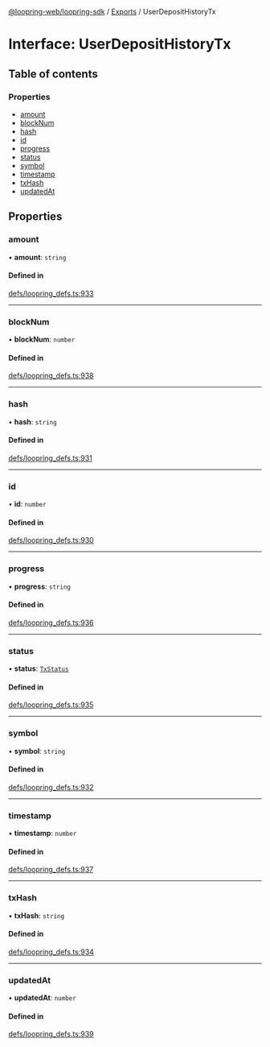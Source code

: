 [@loopring-web/loopring-sdk](../README.md) / [Exports](../modules.md) / UserDepositHistoryTx

# Interface: UserDepositHistoryTx

## Table of contents

### Properties

- [amount](UserDepositHistoryTx.md#amount)
- [blockNum](UserDepositHistoryTx.md#blocknum)
- [hash](UserDepositHistoryTx.md#hash)
- [id](UserDepositHistoryTx.md#id)
- [progress](UserDepositHistoryTx.md#progress)
- [status](UserDepositHistoryTx.md#status)
- [symbol](UserDepositHistoryTx.md#symbol)
- [timestamp](UserDepositHistoryTx.md#timestamp)
- [txHash](UserDepositHistoryTx.md#txhash)
- [updatedAt](UserDepositHistoryTx.md#updatedat)

## Properties

### amount

• **amount**: `string`

#### Defined in

[defs/loopring_defs.ts:933](https://github.com/Loopring/loopring_sdk/blob/1d20f38/src/defs/loopring_defs.ts#L933)

___

### blockNum

• **blockNum**: `number`

#### Defined in

[defs/loopring_defs.ts:938](https://github.com/Loopring/loopring_sdk/blob/1d20f38/src/defs/loopring_defs.ts#L938)

___

### hash

• **hash**: `string`

#### Defined in

[defs/loopring_defs.ts:931](https://github.com/Loopring/loopring_sdk/blob/1d20f38/src/defs/loopring_defs.ts#L931)

___

### id

• **id**: `number`

#### Defined in

[defs/loopring_defs.ts:930](https://github.com/Loopring/loopring_sdk/blob/1d20f38/src/defs/loopring_defs.ts#L930)

___

### progress

• **progress**: `string`

#### Defined in

[defs/loopring_defs.ts:936](https://github.com/Loopring/loopring_sdk/blob/1d20f38/src/defs/loopring_defs.ts#L936)

___

### status

• **status**: [`TxStatus`](../enums/TxStatus.md)

#### Defined in

[defs/loopring_defs.ts:935](https://github.com/Loopring/loopring_sdk/blob/1d20f38/src/defs/loopring_defs.ts#L935)

___

### symbol

• **symbol**: `string`

#### Defined in

[defs/loopring_defs.ts:932](https://github.com/Loopring/loopring_sdk/blob/1d20f38/src/defs/loopring_defs.ts#L932)

___

### timestamp

• **timestamp**: `number`

#### Defined in

[defs/loopring_defs.ts:937](https://github.com/Loopring/loopring_sdk/blob/1d20f38/src/defs/loopring_defs.ts#L937)

___

### txHash

• **txHash**: `string`

#### Defined in

[defs/loopring_defs.ts:934](https://github.com/Loopring/loopring_sdk/blob/1d20f38/src/defs/loopring_defs.ts#L934)

___

### updatedAt

• **updatedAt**: `number`

#### Defined in

[defs/loopring_defs.ts:939](https://github.com/Loopring/loopring_sdk/blob/1d20f38/src/defs/loopring_defs.ts#L939)
